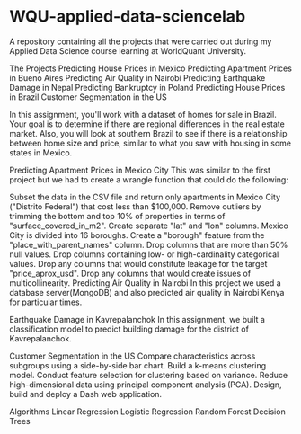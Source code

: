 # WQU-applied-data-sciencelab
A repository containing all the projects that were carried out during my Applied Data Science course learning at WorldQuant University.

The Projects
Predicting House Prices in Mexico
Predicting Apartment Prices in Bueno Aires
Predicting Air Quality in Nairobi
Predicting Earthquake Damage in Nepal
Predicting Bankruptcy in Poland
Predicting House Prices in Brazil
Customer Segmentation in the US

In this assignment, you'll work with a dataset of homes for sale in Brazil. Your goal is to determine if there are regional differences in the real estate market. Also, you will look at southern Brazil to see if there is a relationship between home size and price, similar to what you saw with housing in some states in Mexico.

Predicting Apartment Prices in Mexico City
This was similar to the first project but we had to create a wrangle function that could do the following:

Subset the data in the CSV file and return only apartments in Mexico City ("Distrito Federal") that cost less than $100,000.
Remove outliers by trimming the bottom and top 10% of properties in terms of "surface_covered_in_m2".
Create separate "lat" and "lon" columns.
Mexico City is divided into 16 boroughs. Create a "borough" feature from the "place_with_parent_names" column.
Drop columns that are more than 50% null values.
Drop columns containing low- or high-cardinality categorical values.
Drop any columns that would constitute leakage for the target "price_aprox_usd".
Drop any columns that would create issues of multicollinearity.
Predicting Air Quality in Nairobi
In this project we used a database server(MongoDB) and also predicted air quality in Nairobi Kenya for particular times.

Earthquake Damage in Kavrepalanchok
In this assignment, we built a classification model to predict building damage for the district of Kavrepalanchok.

Customer Segmentation in the US
Compare characteristics across subgroups using a side-by-side bar chart.
Build a k-means clustering model.
Conduct feature selection for clustering based on variance.
Reduce high-dimensional data using principal component analysis (PCA).
Design, build and deploy a Dash web application.

Algorithms
Linear Regression
Logistic Regression
Random Forest
Decision Trees
